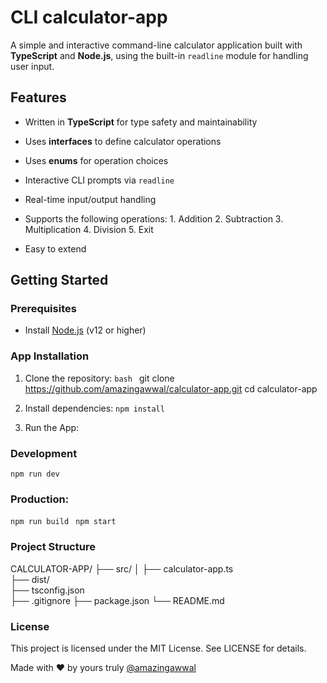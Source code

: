 # CLI calculator-app

A simple and interactive command-line calculator application built with **TypeScript** and **Node.js**, using the built-in `readline` module for handling user input.

## Features

- Written in **TypeScript** for type safety and maintainability
- Uses **interfaces** to define calculator operations
- Uses **enums** for operation choices
- Interactive CLI prompts via `readline`
- Real-time input/output handling
- Supports the following operations: 1. Addition 2. Subtraction 3. Multiplication 4. Division 5. Exit

- Easy to extend

## Getting Started

### Prerequisites

- Install [Node.js](https://nodejs.org/) (v12 or higher)

### App Installation

1. Clone the repository:
   `bash `
   git clone https://github.com/amazingawwal/calculator-app.git
   cd calculator-app

2. Install dependencies:
   `npm install `

3. Run the App:

### Development

`npm run dev `

### Production:

`npm run build `
`npm start `

### Project Structure

CALCULATOR-APP/
├── src/
│ ├── calculator-app.ts  
├── dist/  
├── tsconfig.json  
├── .gitignore
├── package.json
└── README.md

### License

This project is licensed under the MIT License. See LICENSE for details.

Made with ❤️ by yours truly [@amazingawwal](https://github.com/amazingawwal/calculator-app.git)
